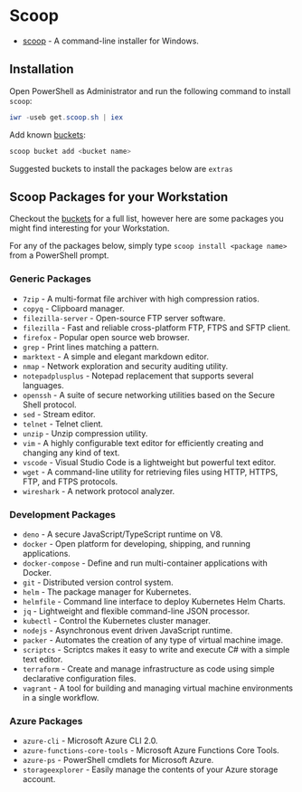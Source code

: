 # Scoop

* [scoop](https://scoop.sh/) - A command-line installer for Windows.

## Installation

Open PowerShell as Administrator and run the following command to install `scoop`:

```powershell
iwr -useb get.scoop.sh | iex
```

Add known [buckets](https://github.com/lukesampson/scoop#known-application-buckets):

```powershell
scoop bucket add <bucket name>
```

Suggested buckets to install the packages below are `extras`

## Scoop Packages for your Workstation

Checkout the [buckets](https://github.com/lukesampson/scoop#known-application-buckets) for a full list, however here are some packages you might find interesting for your Workstation.

For any of the packages below, simply type `scoop install <package name>` from a PowerShell prompt.

### Generic Packages

* `7zip` - A multi-format file archiver with high compression ratios.
* `copyq` - Clipboard manager.
* `filezilla-server` - Open-source FTP server software.
* `filezilla` - Fast and reliable cross-platform FTP, FTPS and SFTP client.
* `firefox` - Popular open source web browser.
* `grep` - Print lines matching a pattern.
* `marktext` - A simple and elegant markdown editor.
* `nmap` - Network exploration and security auditing utility.
* `notepadplusplus` - Notepad replacement that supports several languages.
* `openssh` - A suite of secure networking utilities based on the Secure Shell protocol.
* `sed` - Stream editor.
* `telnet` - Telnet client.
* `unzip` - Unzip compression utility.
* `vim` - A highly configurable text editor for efficiently creating and changing any kind of text.
* `vscode` - Visual Studio Code is a lightweight but powerful text editor.
* `wget` - A command-line utility for retrieving files using HTTP, HTTPS, FTP, and FTPS protocols.
* `wireshark` - A network protocol analyzer.

### Development Packages

* `deno` - A secure JavaScript/TypeScript runtime on V8.
* `docker` - Open platform for developing, shipping, and running applications.
* `docker-compose` - Define and run multi-container applications with Docker.
* `git` - Distributed version control system.
* `helm` - The package manager for Kubernetes.
* `helmfile` - Command line interface to deploy Kubernetes Helm Charts.
* `jq` - Lightweight and flexible command-line JSON processor.
* `kubectl` - Control the Kubernetes cluster manager.
* `nodejs` - Asynchronous event driven JavaScript runtime.
* `packer` - Automates the creation of any type of virtual machine image.
* `scriptcs` - Scriptcs makes it easy to write and execute C# with a simple text editor.
* `terraform` - Create and manage infrastructure as code using simple declarative configuration files.
* `vagrant` - A tool for building and managing virtual machine environments in a single workflow.

### Azure Packages

* `azure-cli` - Microsoft Azure CLI 2.0.
* `azure-functions-core-tools` - Microsoft Azure Functions Core Tools.
* `azure-ps` - PowerShell cmdlets for Microsoft Azure.
* `storageexplorer` - Easily manage the contents of your Azure storage account.

